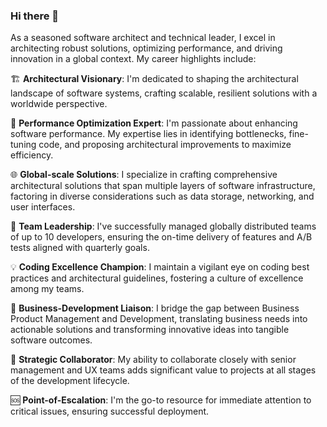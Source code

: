 ### Hi there 👋

As a seasoned software architect and technical leader, I excel in architecting robust solutions, optimizing performance, and driving innovation in a global context. My career highlights include:

🏗️ **Architectural Visionary**: I'm dedicated to shaping the architectural landscape of software systems, crafting scalable, resilient solutions with a worldwide perspective.

🚀 **Performance Optimization Expert**: I'm passionate about enhancing software performance. My expertise lies in identifying bottlenecks, fine-tuning code, and proposing architectural improvements to maximize efficiency.

🌐 **Global-scale Solutions**: I specialize in crafting comprehensive architectural solutions that span multiple layers of software infrastructure, factoring in diverse considerations such as data storage, networking, and user interfaces.

👥 **Team Leadership**: I've successfully managed globally distributed teams of up to 10 developers, ensuring the on-time delivery of features and A/B tests aligned with quarterly goals.

💡 **Coding Excellence Champion**: I maintain a vigilant eye on coding best practices and architectural guidelines, fostering a culture of excellence among my teams.

🤝 **Business-Development Liaison**: I bridge the gap between Business Product Management and Development, translating business needs into actionable solutions and transforming innovative ideas into tangible software outcomes.

🌟 **Strategic Collaborator**: My ability to collaborate closely with senior management and UX teams adds significant value to projects at all stages of the development lifecycle.

🆘 **Point-of-Escalation**: I'm the go-to resource for immediate attention to critical issues, ensuring successful deployment.

<!--
**aniljaangra/aniljaangra** is a ✨ _special_ ✨ repository because its `README.md` (this file) appears on your GitHub profile.
If you're seeking an experienced leader who can drive architectural excellence, optimize performance, and turn business ideas into reality, let's connect and explore opportunities together.

- 🔭 I’m currently working on ...
- 🌱 I’m currently learning ...
- 👯 I’m looking to collaborate on ...
- 🤔 I’m looking for help with ...
- 💬 Ask me about ...
- 📫 How to reach me: ...
- 😄 Pronouns: ...
- ⚡ Fun fact: ...
-->
